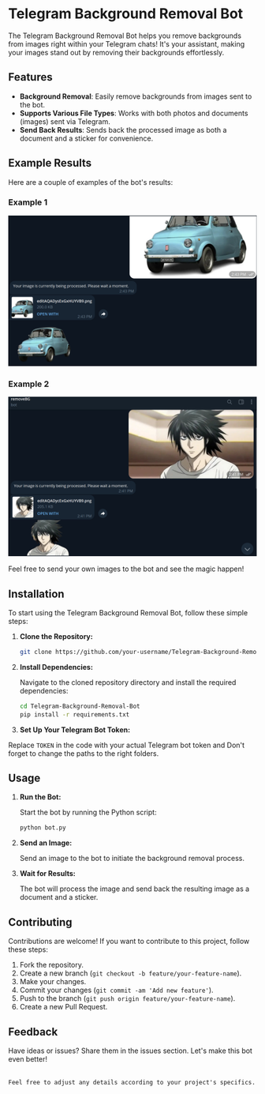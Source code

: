 # Telegram Background Removal Bot

The Telegram Background Removal Bot helps you remove backgrounds from images right within your Telegram chats! It's your assistant, making your images stand out by removing their backgrounds effortlessly.

## Features

- **Background Removal**: Easily remove backgrounds from images sent to the bot.
- **Supports Various File Types**: Works with both photos and documents (images) sent via Telegram.
- **Send Back Results**: Sends back the processed image as both a document and a sticker for convenience.

## Example Results

Here are a couple of examples of the bot's results:

### Example 1
![Example 1](1.png)

### Example 2
![Example 2](2.png)

Feel free to send your own images to the bot and see the magic happen!

## Installation

To start using the Telegram Background Removal Bot, follow these simple steps:

1. **Clone the Repository:**

   ```bash
   git clone https://github.com/your-username/Telegram-Background-Removal-Bot.git
   ```

2. **Install Dependencies:**

   Navigate to the cloned repository directory and install the required dependencies:

   ```bash
   cd Telegram-Background-Removal-Bot
   pip install -r requirements.txt
   ```

3. **Set Up Your Telegram Bot Token:**

Replace `TOKEN` in the code with your actual Telegram bot token and  Don't forget to change the paths to the right folders.

## Usage

1. **Run the Bot:**

   Start the bot by running the Python script:

   ```bash
   python bot.py
   ```

2. **Send an Image:**

   Send an image to the bot to initiate the background removal process.

3. **Wait for Results:**

   The bot will process the image and send back the resulting image as a document and a sticker.

## Contributing

Contributions are welcome! If you want to contribute to this project, follow these steps:

1. Fork the repository.
2. Create a new branch (`git checkout -b feature/your-feature-name`).
3. Make your changes.
4. Commit your changes (`git commit -am 'Add new feature'`).
5. Push to the branch (`git push origin feature/your-feature-name`).
6. Create a new Pull Request.

## Feedback

Have ideas or issues? Share them in the issues section. Let's make this bot even better!
``` 

Feel free to adjust any details according to your project's specifics.
